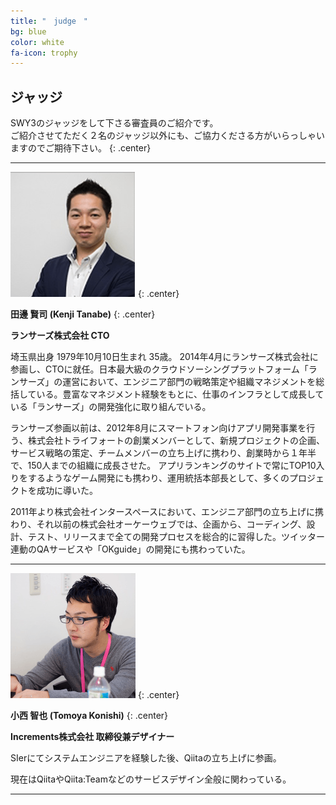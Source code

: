 ```yaml
---
title: "　judge　"
bg: blue
color: white
fa-icon: trophy
---
```


## **ジャッジ**

SWY3のジャッジをして下さる審査員のご紹介です。<br>
ご紹介させてただく２名のジャッジ以外にも、ご協力くださる方がいらっしゃいますのでご期待下さい。
{: .center}

-------------------------

<img src="/img/judge/judge1.png" class="fa-stack subtlecircle" style="font-size:100px;">
{: .center}

**田邊 賢司 (Kenji Tanabe)**
{: .center}

**ランサーズ株式会社 CTO**

埼玉県出身 1979年10月10日生まれ 35歳。
2014年4月にランサーズ株式会社に参画し、CTOに就任。日本最大級のクラウドソーシングプラットフォーム「ランサーズ」の運営において、エンジニア部門の戦略策定や組織マネジメントを総括している。豊富なマネジメント経験をもとに、仕事のインフラとして成長している「ランサーズ」の開発強化に取り組んでいる。

ランサーズ参画以前は、2012年8月にスマートフォン向けアプリ開発事業を行う、株式会社トライフォートの創業メンバーとして、新規プロジェクトの企画、サービス戦略の策定、チームメンバーの立ち上げに携わり、創業時から１年半で、150人までの組織に成長させた。
アプリランキングのサイトで常にTOP10入りをするようなゲーム開発にも携わり、運用統括本部長として、多くのプロジェクトを成功に導いた。

2011年より株式会社インタースペースにおいて、エンジニア部門の立ち上げに携わり、それ以前の株式会社オーケーウェブでは、企画から、コーディング、設計、テスト、リリースまで全ての開発プロセスを総合的に習得した。ツイッター連動のQAサービスや「OKguide」の開発にも携わっていた。

-------------------------

<img src="/img/judge/judge2.png" class="fa-stack subtlecircle" style="font-size:100px;">
{: .center}

**小西 智也 (Tomoya Konishi)**
{: .center}

**Increments株式会社 取締役兼デザイナー**

SIerにてシステムエンジニアを経験した後、Qiitaの立ち上げに参画。

現在はQiitaやQiita:Teamなどのサービスデザイン全般に関わっている。

---
